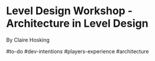 # Level Design Workshop - Architecture in Level Design

By Claire Hosking

#to-do #dev-intentions #players-experience #architecture 